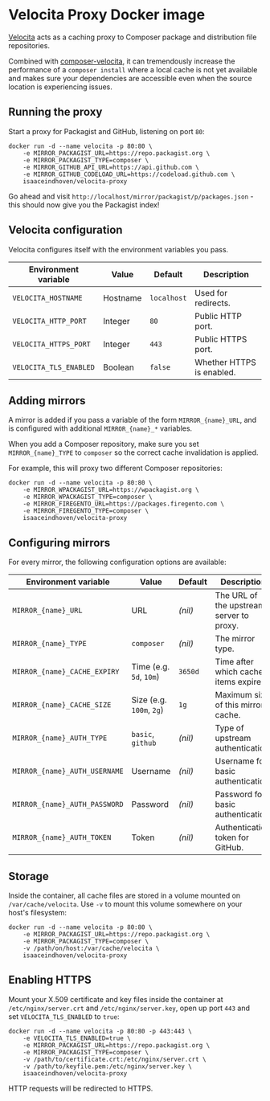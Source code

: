 # Velocita Proxy Docker image

[Velocita](https://github.com/isaaceindhoven/velocita-proxy) acts as a caching proxy to Composer package and
distribution file repositories.

Combined with [composer-velocita](https://github.com/isaaceindhoven/composer-velocita), it can tremendously increase the
performance of a `composer install` where a local cache is not yet available and makes sure your dependencies are
accessible even when the source location is experiencing issues.

## Running the proxy

Start a proxy for Packagist and GitHub, listening on port `80`:

```
docker run -d --name velocita -p 80:80 \
    -e MIRROR_PACKAGIST_URL=https://repo.packagist.org \
    -e MIRROR_PACKAGIST_TYPE=composer \
    -e MIRROR_GITHUB_API_URL=https://api.github.com \
    -e MIRROR_GITHUB_CODELOAD_URL=https://codeload.github.com \
    isaaceindhoven/velocita-proxy
```

Go ahead and visit `http://localhost/mirror/packagist/p/packages.json` - this should now give you the Packagist index!

## Velocita configuration

Velocita configures itself with the environment variables you pass.

| Environment variable   | Value    | Default     | Description               |
| ---------------------- | -------- | ----------- | ------------------------- |
| `VELOCITA_HOSTNAME`    | Hostname | `localhost` | Used for redirects.       |
| `VELOCITA_HTTP_PORT`   | Integer  | `80`        | Public HTTP port.         |
| `VELOCITA_HTTPS_PORT`  | Integer  | `443`       | Public HTTPS port.        |
| `VELOCITA_TLS_ENABLED` | Boolean  | `false`     | Whether HTTPS is enabled. |

## Adding mirrors

A mirror is added if you pass a variable of the form `MIRROR_{name}_URL`, and is configured with additional
`MIRROR_{name}_*` variables.

When you add a Composer repository, make sure you set `MIRROR_{name}_TYPE` to `composer` so the correct cache
invalidation is applied.

For example, this will proxy two different Composer repositories:

```
docker run -d --name velocita -p 80:80 \
    -e MIRROR_WPACKAGIST_URL=https://wpackagist.org \
    -e MIRROR_WPACKAGIST_TYPE=composer \
    -e MIRROR_FIREGENTO_URL=https://packages.firegento.com \
    -e MIRROR_FIREGENTO_TYPE=composer \
    isaaceindhoven/velocita-proxy
```

## Configuring mirrors

For every mirror, the following configuration options are available:

| Environment variable          | Value                    | Default | Description                              |
| ----------------------------- | ------------------------ | ------- | ---------------------------------------- |
| `MIRROR_{name}_URL`           | URL                      | _(nil)_ | The URL of the upstream server to proxy. |
| `MIRROR_{name}_TYPE`          | `composer`               | _(nil)_ | The mirror type.                         |
| `MIRROR_{name}_CACHE_EXPIRY`  | Time (e.g. `5d`, `10m`)  | `3650d` | Time after which cached items expire.    |
| `MIRROR_{name}_CACHE_SIZE`    | Size (e.g. `100m`, `2g`) | `1g`    | Maximum size of this mirror's cache.     |
| `MIRROR_{name}_AUTH_TYPE`     | `basic`, `github`        | _(nil)_ | Type of upstream authentication.         |
| `MIRROR_{name}_AUTH_USERNAME` | Username                 | _(nil)_ | Username for basic authentication.       |
| `MIRROR_{name}_AUTH_PASSWORD` | Password                 | _(nil)_ | Password for basic authentication.       |
| `MIRROR_{name}_AUTH_TOKEN`    | Token                    | _(nil)_ | Authentication token for GitHub.         |

## Storage

Inside the container, all cache files are stored in a volume mounted on `/var/cache/velocita`. Use `-v` to mount this
volume somewhere on your host's filesystem:

```
docker run -d --name velocita -p 80:80 \
    -e MIRROR_PACKAGIST_URL=https://repo.packagist.org \
    -e MIRROR_PACKAGIST_TYPE=composer \
    -v /path/on/host:/var/cache/velocita \
    isaaceindhoven/velocita-proxy
```

## Enabling HTTPS

Mount your X.509 certificate and key files inside the container at `/etc/nginx/server.crt` and `/etc/nginx/server.key`,
open up port `443` and set `VELOCITA_TLS_ENABLED` to `true`:

```
docker run -d --name velocita -p 80:80 -p 443:443 \
    -e VELOCITA_TLS_ENABLED=true \
    -e MIRROR_PACKAGIST_URL=https://repo.packagist.org \
    -e MIRROR_PACKAGIST_TYPE=composer \
    -v /path/to/certificate.crt:/etc/nginx/server.crt \
    -v /path/to/keyfile.pem:/etc/nginx/server.key \
    isaaceindhoven/velocita-proxy
```

HTTP requests will be redirected to HTTPS.
